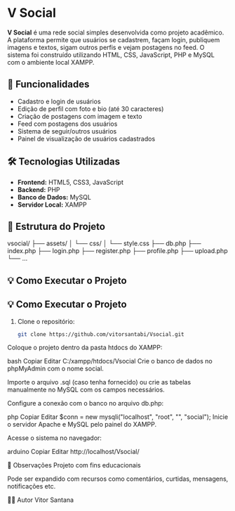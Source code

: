 # V Social

**V Social** é uma rede social simples desenvolvida como projeto acadêmico. A plataforma permite que usuários se cadastrem, façam login, publiquem imagens e textos, sigam outros perfis e vejam postagens no feed. O sistema foi construído utilizando HTML, CSS, JavaScript, PHP e MySQL com o ambiente local XAMPP.

## 🚀 Funcionalidades

- Cadastro e login de usuários
- Edição de perfil com foto e bio (até 30 caracteres)
- Criação de postagens com imagem e texto
- Feed com postagens dos usuários
- Sistema de seguir/outros usuários
- Painel de visualização de usuários cadastrados

## 🛠️ Tecnologias Utilizadas

- **Frontend:** HTML5, CSS3, JavaScript
- **Backend:** PHP
- **Banco de Dados:** MySQL
- **Servidor Local:** XAMPP

## 📂 Estrutura do Projeto
vsocial/
├── assets/
│ └── css/
│ └── style.css
├── db.php
├── index.php
├── login.php
├── register.php
├── profile.php
├── upload.php
└── ...
## 💡 Como Executar o Projeto


## 💡 Como Executar o Projeto

1. Clone o repositório:
   ```bash
   git clone https://github.com/vitorsantabi/Vsocial.git
Coloque o projeto dentro da pasta htdocs do XAMPP:

bash
Copiar
Editar
C:/xampp/htdocs/Vsocial
Crie o banco de dados no phpMyAdmin com o nome social.

Importe o arquivo .sql (caso tenha fornecido) ou crie as tabelas manualmente no MySQL com os campos necessários.

Configure a conexão com o banco no arquivo db.php:

php
Copiar
Editar
$conn = new mysqli("localhost", "root", "", "social");
Inicie o servidor Apache e MySQL pelo painel do XAMPP.

Acesse o sistema no navegador:

arduino
Copiar
Editar
http://localhost/Vsocial/

📌 Observações
Projeto com fins educacionais

Pode ser expandido com recursos como comentários, curtidas, mensagens, notificações etc.

👨‍💻 Autor
Vitor Santana
